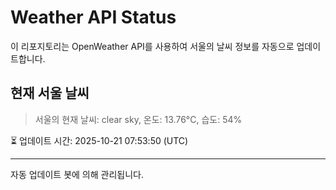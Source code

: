 
# Weather API Status

이 리포지토리는 OpenWeather API를 사용하여 서울의 날씨 정보를 자동으로 업데이트합니다.

## 현재 서울 날씨
> 서울의 현재 날씨: clear sky, 온도: 13.76°C, 습도: 54%

⏳ 업데이트 시간: 2025-10-21 07:53:50 (UTC)

---
자동 업데이트 봇에 의해 관리됩니다.
